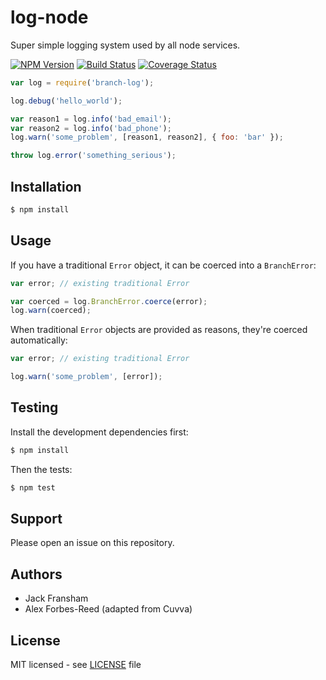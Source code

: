 # log-node

Super simple logging system used by all node services.

[![NPM Version](https://img.shields.io/npm/v/branch-log.svg?style=flat)](//www.npmjs.org/package/branch-log)
[![Build Status](https://img.shields.io/travis/branch-app/log-node.svg?style=flat)](//travis-ci.org/branch-app/log-node)
[![Coverage Status](https://img.shields.io/coveralls/branch-app/log-node.svg?style=flat)](//coveralls.io/r/branch-app/log-node)

```js
var log = require('branch-log');

log.debug('hello_world');

var reason1 = log.info('bad_email');
var reason2 = log.info('bad_phone');
log.warn('some_problem', [reason1, reason2], { foo: 'bar' });

throw log.error('something_serious');
```

## Installation

```bash
$ npm install
```

## Usage

If you have a traditional `Error` object, it can be coerced into a `BranchError`:

```js
var error; // existing traditional Error

var coerced = log.BranchError.coerce(error);
log.warn(coerced);
```

When traditional `Error` objects are provided as reasons, they're coerced automatically:

```js
var error; // existing traditional Error

log.warn('some_problem', [error]);
```

## Testing

Install the development dependencies first:

```bash
$ npm install
```

Then the tests:

```bash
$ npm test
```

## Support

Please open an issue on this repository.

## Authors

- Jack Fransham
- Alex Forbes-Reed (adapted from Cuvva)

## License

MIT licensed - see [LICENSE](LICENSE) file
